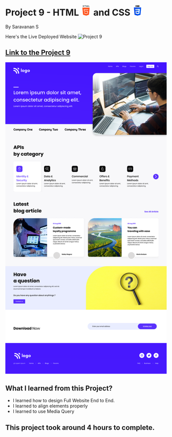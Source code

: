 # Project 9 - HTML ![html-5](./images//html-5.png) and CSS ![css-3](./images//css-3.png)

By Saravanan S

Here's the Live Deployed Website ![Project 9](https://img.shields.io/badge/Project-9-green)

## [Link to the Project 9](https://ineuron-project-09.netlify.app/) 

![Completed Website](./9.png)

## What I learned from this Project?
- I learned how to design Full Website End to End.
- I learned to align elements properly
- I learned to use Media Query

## This project took around 4 hours to complete.